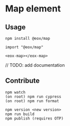 # Map element

## Usage

```
npm install @eox/map
```

```
import "@eox/map"

<eox-map></eox-map>
```

// TODO: add documentation

## Contribute

```
npm watch
(on root) npm run cypress
(on root) npm run format

npm version <new version>
npm run build
npm publish (requires OTP)
```